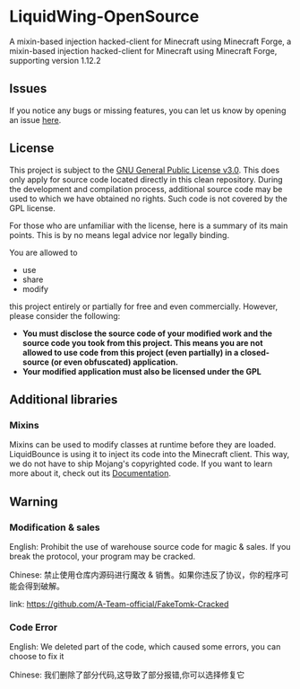 # LiquidWing-OpenSource
A mixin-based injection hacked-client for Minecraft using Minecraft Forge, a mixin-based injection hacked-client for Minecraft using Minecraft Forge, supporting version 1.12.2


## Issues
If you notice any bugs or missing features, you can let us know by opening an issue [here](https://github.com/A-Team-Official/LiquidWing-Open/issues).

## License
This project is subject to the [GNU General Public License v3.0](LICENSE). This does only apply for source code located directly in this clean repository. During the development and compilation process, additional source code may be used to which we have obtained no rights. Such code is not covered by the GPL license.

For those who are unfamiliar with the license, here is a summary of its main points. This is by no means legal advice nor legally binding.

You are allowed to
- use
- share
- modify

this project entirely or partially for free and even commercially. However, please consider the following:

- **You must disclose the source code of your modified work and the source code you took from this project. This means you are not allowed to use code from this project (even partially) in a closed-source (or even obfuscated) application.**
- **Your modified application must also be licensed under the GPL** 

## Additional libraries
### Mixins
Mixins can be used to modify classes at runtime before they are loaded. LiquidBounce is using it to inject its code into the Minecraft client. This way, we do not have to ship Mojang's copyrighted code. If you want to learn more about it, check out its [Documentation](https://docs.spongepowered.org/5.1.0/en/plugin/internals/mixins.html).

## Warning
### Modification & sales

English: Prohibit the use of warehouse source code for magic & sales. If you break the protocol, your program may be cracked.

Chinese: 禁止使用仓库内源码进行魔改 & 销售。如果你违反了协议，你的程序可能会得到破解。

link:  https://github.com/A-Team-official/FakeTomk-Cracked

### Code Error

English: We deleted part of the code, which caused some errors, you can choose to fix it

Chinese: 我们删除了部分代码,这导致了部分报错,你可以选择修复它